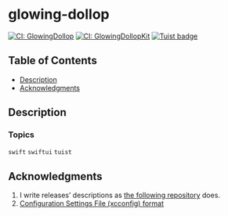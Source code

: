 # glowing-dollop
[![CI: GlowingDollop](https://github.com/VladimirCreator/glowing-dollop/actions/workflows/ci-glowing-dollop.yaml/badge.svg)](https://github.com/VladimirCreator/glowing-dollop/actions/workflows/ci-glowing-dollop.yaml)
[![CI: GlowingDollopKit](https://github.com/VladimirCreator/glowing-dollop/actions/workflows/ci-glowing-dollop-kit.yaml/badge.svg)](https://github.com/VladimirCreator/glowing-dollop/actions/workflows/ci-glowing-dollop-kit.yaml)
[![Tuist badge](https://img.shields.io/badge/Powered%20by-Tuist-blue)](https://tuist.io)

## Table of Contents


- [Description](#description)
- [Acknowledgments](#acknowledgments)

## Description


### Topics
`swift` `swiftui` `tuist`

## Acknowledgments


1. I write releases’ descriptions as [the following repository](https://github.com/denoland/saaskit/tree/v0.7.0) does.
1. [Configuration Settings File (xcconfig) format](https://help.apple.com/xcode/#/dev745c5c974)
